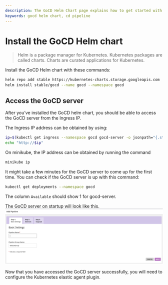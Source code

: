 ```yaml
---
description: The GoCD Helm Chart page explains how to get started with GoCD for kubernetes using Helm.
keywords: gocd helm chart, cd pipeline
---
```


# Install the GoCD Helm chart

> Helm is a package manager for Kubernetes. Kubernetes packages are called charts. Charts are curated applications for Kubernetes.  


Install the GoCD Helm chart with these commands:

```bash
helm repo add stable https://kubernetes-charts.storage.googleapis.com
helm install stable/gocd --name gocd --namespace gocd
```

## Access the GoCD server

After you’ve installed the GoCD helm chart, you should be able to access the GoCD server from the Ingress IP.

The Ingress IP address can be obtained by using:
```bash
ip=$(kubectl get ingress --namespace gocd gocd-server -o jsonpath="{.status.loadBalancer.ingress[0].ip}")
echo "http://$ip"
```

On minikube, the IP address can be obtained by running the command

```bash
minikube ip
```

It might take a few minutes for the GoCD server to come up for the first time. You can check if the GoCD server is up with this command:

```bash
kubectl get deployments --namespace gocd
```
The column `Available` should show 1 for gocd-server.

The GoCD server on startup will look like this.
![](../../resources/images/gocd-helm-chart/first_screen.png)

Now that you have accessed the GoCD server successfully, you will need to configure the Kubernetes elastic agent plugin.
